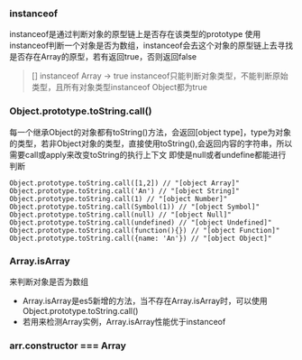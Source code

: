 ### instanceof
instanceof是通过判断对象的原型链上是否存在该类型的prototype
使用instanceof判断一个对象是否为数组，instanceof会去这个对象的原型链上去寻找是否存在Array的原型，若有返回true，否则返回false
> [] instanceof Array -> true
instanceof只能判断对象类型，不能判断原始类型，且所有对象类型instanceof Object都为true

### Object.prototype.toString.call()
每一个继承Object的对象都有toString()方法，会返回[object type]，type为对象的类型，若非Object对象的类型，直接使用toString(),会返回内容的字符串，所以需要call或apply来改变toString的执行上下文
即使是null或者undefine都能进行判断
```
Object.prototype.toString.call([1,2]) // "[object Array]"
Object.prototype.toString.call('An') // "[object String]"
Object.prototype.toString.call(1) // "[object Number]"
Object.prototype.toString.call(Symbol(1)) // "[object Symbol]"
Object.prototype.toString.call(null) // "[object Null]"
Object.prototype.toString.call(undefined) // "[object Undefined]"
Object.prototype.toString.call(function(){}) // "[object Function]"
Object.prototype.toString.call({name: 'An'}) // "[object Object]"
```
### Array.isArray
来判断对象是否为数组
- Array.isArray是es5新增的方法，当不存在Array.isArray时，可以使用Object.prototype.toString.call()
- 若用来检测Array实例，Array.isArray性能优于instanceof

### arr.constructor === Array

